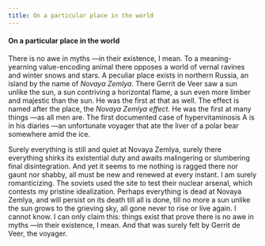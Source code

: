 ```yaml
---
title: On a particular place in the world
---
```



#### On a particular place in the world

There is no awe in myths —in their existence, I mean. To a meaning-yearning
value-encoding animal there opposes a world of vernal ravines and winter snows
and stars. A peculiar place exists in northern Russia, an island by the name of
*Novaya Zemlya*. There Gerrit de Veer saw a sun unlike the sun, a sun contriving
a horizontal flame, a sun even more limber and majestic than the sun. He was
the first at that as well. The effect is named after the place, the *Novaya
Zemlya effect*. He was the first at many things —as all men are. The first
documented case of hypervitaminosis A is in his diaries —an unfortunate voyager
that ate the liver of a polar bear somewhere amid the ice. 

Surely everything is still and quiet at Novaya Zemlya, surely there everything
shirks its existential duty and awaits malingering or slumbering final
disintegration. And yet it seems to me nothing is ragged there nor gaunt nor
shabby, all must be new and renewed at every instant. I am surely
romanticizing. The soviets used the site to test their nuclear arsenal, which
contests my pristine idealization. Perhaps everything is dead at Novaya Zemlya,
and will persist on its death till all is done, till no more a sun unlike the
sun grows to the grieving sky, all gone never to rise or live again. I cannot
know. I can only claim this: things exist that prove there is no awe in myths
—in their existence, I mean. And that was surely felt by Gerrit de Veer, the
voyager.

